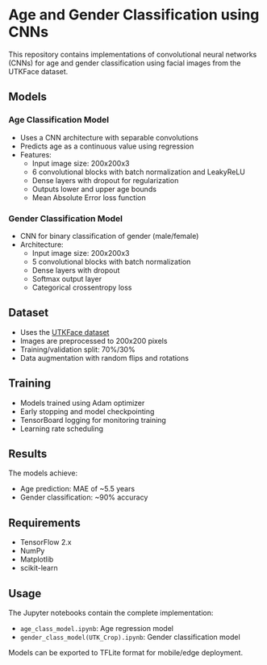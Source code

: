 # Age and Gender Classification using CNNs

This repository contains implementations of convolutional neural networks (CNNs) for age and gender classification using facial images from the UTKFace dataset.

## Models

### Age Classification Model
- Uses a CNN architecture with separable convolutions
- Predicts age as a continuous value using regression
- Features:
  - Input image size: 200x200x3
  - 6 convolutional blocks with batch normalization and LeakyReLU
  - Dense layers with dropout for regularization 
  - Outputs lower and upper age bounds
  - Mean Absolute Error loss function

### Gender Classification Model
- CNN for binary classification of gender (male/female)
- Architecture:
  - Input image size: 200x200x3
  - 5 convolutional blocks with batch normalization
  - Dense layers with dropout
  - Softmax output layer
  - Categorical crossentropy loss

## Dataset
- Uses the [UTKFace dataset](https://susanqq.github.io/UTKFace/)
- Images are preprocessed to 200x200 pixels
- Training/validation split: 70%/30%
- Data augmentation with random flips and rotations

## Training
- Models trained using Adam optimizer
- Early stopping and model checkpointing
- TensorBoard logging for monitoring training
- Learning rate scheduling

## Results
The models achieve:
- Age prediction: MAE of ~5.5 years
- Gender classification: ~90% accuracy

## Requirements
- TensorFlow 2.x
- NumPy
- Matplotlib
- scikit-learn

## Usage
The Jupyter notebooks contain the complete implementation:
- `age_class_model.ipynb`: Age regression model
- `gender_class_model(UTK_Crop).ipynb`: Gender classification model

Models can be exported to TFLite format for mobile/edge deployment.

